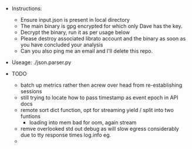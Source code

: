 - Instructions: 
    - Ensure input.json is present in local directory
    - The main binary is gpg encrypted for which only Dave has the key.
    - Decrypt the binary, run it as per usage below
    - Please destroy associated librato account and the binary as soon as you have concluded your analysis
    - Can you also ping me an email and I'll delete this repo.
- Useage: ./json.parser.py

- TODO 
   - batch up metrics rather then acrew over head from re-establishing sessions
   - still trying to locate how to pass timestamp as event epoch in API docs
   - remote sort dict function, opt for streaming yield / split into two funtions
     - loading into mem bad for oom, again stream
   - remve overlooked std out debug as will slow egress considerably due to tty response times log.info eg.
   - 
